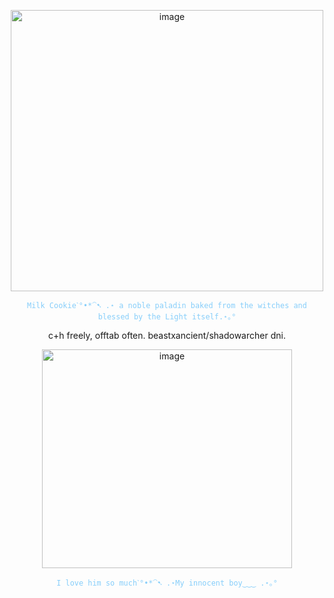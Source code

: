 


<p align="center">
  <img <img width="500" height="450" alt="image" src="https://github.com/user-attachments/assets/4a679ee4-b391-4378-9526-956627b3fb74" />

</p>
<p align="center">
<code style="color : lightskyblue">Milk Cookieˋ°•*⁀➷ .⋆ a noble paladin baked from the witches and blessed by the Light itself.⋆｡°</code>
<p align="center">
  c+h freely, offtab often.
beastxancient/shadowarcher dni.
 <p align="center"> 
  <img width="400" height="350" alt="image" src="https://github.com/user-attachments/assets/13be9690-7653-4bd2-ac0c-0b43cf1e1589" />
 <p align="center">
  <code style="color : lightskyblue">I love him so muchˋ°•*⁀➷ .⋆My innocent boy‿‿‿ .⋆｡°</code>
